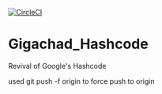 [![CircleCI](https://dl.circleci.com/status-badge/img/gh/Shnifel/Gigachad_Hashcode/tree/master.svg?style=svg&circle-token=61246e8896b62c66c943fa7f745b4f396ddba1df)](https://dl.circleci.com/status-badge/redirect/gh/Shnifel/Gigachad_Hashcode/tree/master)

# Gigachad_Hashcode
Revival of Google's Hashcode

used git push -f origin to force push to origin


